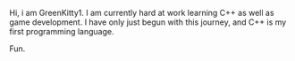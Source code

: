 Hi, i am GreenKitty1.
I am currently hard at work learning C++ as well as game development.
I have only just begun with this journey, and C++ is my first programming language.

Fun.
